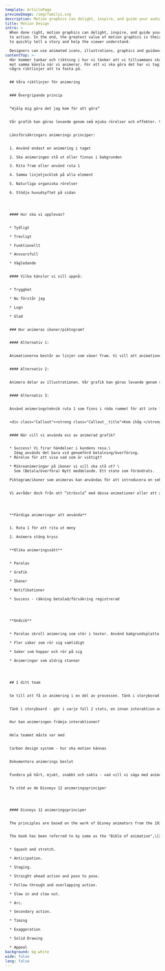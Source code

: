 ```yaml
---
template: ArticlePage
previewImage: /img/family1.svg
description: Motion graphics can delight, inspire, and guide your audience to take action
title: Motion Design
intro: >
  When done right, motion graphics can delight, inspire, and guide your audience
  to action. In the end, the greatest value of motion graphics is their ability
  to quickly tell a story and help the viewer understand.

  Designers can use animated icons, illustrations, graphics and guidance animation to communicate with users.
contentTop: >-
  Här kommer tankar och riktning i hur vi tänker att vi tillsammans ska sträva
  mot samma känsla när vi animerar. För att vi ska göra det har vi tagit fram
  några riktlinjer att ta fasta på.


  ## Våra riktlinjer för animering


  ### Övergripande princip


  “Hjälp mig göra det jag kom för att göra”


  Vår grafik kan göras levande genom små mjuka rörelser och effekter. Vi ritar fram objekt eller använder oss av "Ruta 1" för att ta fram objekt man kan kan tona fram objekt, men ska då ske snabbt men mjukt. Känslan kan gärna vara lekfull och lättsam men medtydligt funktionellt fokus. Känslan får aldrig bli överdriven eller rörig.


  Länsförsäkringars animerings principer:


  1. Använd endast en animering i taget

  2. Ska animeringen stå ut eller finnas i bakgrunden

  3. Rita fram eller använd ruta 1

  4. Samma linjetjocklek på alla element

  5. Naturliga organiska rörelser

  6. Stödja huvudsyftet på sidan




  #### Hur ska vi upplevas?


  * Tydligt

  * Trevligt

  * Funktionellt

  * Ansvarsfull

  * Vägledande


  #### Vilka känslor vi vill uppnå:


  * Trygghet

  * Nu förstår jag

  * Lugn

  * Glad


  ### Hur animeras ikoner/piktogram?


  #### Alternativ 1:


  Animationerna består av linjer som växer fram. Vi vill att animationen ska upplevas både organisk och logisk på samma gång. Med logisk menar vi att symbolen byggs upp med ett tillvägagångssätt som av användaren upplevs som ”rimlig”. Det ska heller inte ta allt för lång tid från det att animationen börjar tills dess att symbolen är färdigställd.


  #### Alternativ 2:


  Animera delar av illustrationen. Vår grafik kan göras levande genom små mjuka rörelser och effekter. Vi kan tona fram fram objekt, snabbt men mjukt för att sen animera illustrationen mjukt. Känslan kan gärna vara lekfull och lättsam men med tydligt funktionellt fokus.


  #### Alternativ 3:


  Använd animeringsteknik ruta 1 som finns i röda rummet för att inte fada fram då detta inte alltid passar i vårt manér.


  <div class="Callout"><strong class="Callout__title">Kom ihåg </strong><p class="Callout__text">Att pausa animeringen så det är lugnt ett tag utan animering. Om inte animeringen är så minimal så det känns ok (som ett moln som sakta glider förbi - ska inte kännas stressande-det ska inte störa upplevelsen.)</p></div>


  #### När vill vi använda oss av animerad grafik?


  * Success! Vi firar händelser i kundens resa.\
    Idag används det bara vid genomförd betalning/överföring.
  * Rörelse för att visa vad som är viktigt?

  * Mikroanimeringar på ikoner vi vill ska stå ut? \
    Som (Betala/överföra) Nytt meddelande. Ett state som förändrats.

  Piktogram/ikoner som animeras kan användas för att introducera en sektion, ett område eller en tjänst, där symbolen är av extra stor betydelse. Animerade piktogram bör användas på platser där de tillför något extra (onboarding t ex).


  Vi avråder dock från att ”strössla” med dessa animationer eller att använda flera animerade piktogram/ikoner parallellt, eftersom att det kan leda till att de upplevs som röriga och/eller otydliga för användaren




  **Färdiga animeringar att använda**


  1. Ruta 1 för att rita ut meny

  2. Animera stäng kryss


  **Olika animeringssätt**


  * Paralax

  * Grafik

  * Ikoner

  * Notifikationer

  * Success - räkning betalad/försäkring registrerad




  **Undvik**


  * Paralax skroll animering som stör i texter. Använd bakgrundsplatta på texten.

  * Fler saker som rör sig samtidigt

  * Saker som hoppar och rör på sig

  * Animeringar som aldrig stannar




  ## I ditt team


  Se till att få in animering i en del av processen. Tänk i storyborad tillsammans. Rita upp hur ni tänker att delarna ni jobbar med ska komma in på sidan hur saker ska fällas ut och vad som händer vid olika interaktioner.


  Tänk i storyboard - gör i varje fall 2 stats, en innan interaktion och en efter.


  Hur kan animeringen främja interaktionen?


  Hela teamet måste var med


  Carbon design system - hur ska motion kännas


  Dokumentera animerings beslut


  Fundera på hårt, mjukt, snabbt och sakta - vad vill vi säga med animationen och vad är huvudsyftet på sidan.


  Ta stöd av de Disneys 12 animeringsprinciper




  #### Disneys 12 animeringsprinciper


  The principles are based on the work of Disney animators from the 1930s onwards, in their quest to produce more realistic animations. The main purpose of these principles was to produce an illusion that cartoon characters adhered to the basic laws of physics, but they also dealt with more abstract issues, such as emotional timing and character appeal.


  The book has been referred to by some as the "Bible of animation",\[2] and some of its principles have been adopted by traditional studios. In 1999, The Illusion of Life was voted the number one "best animation book\[...] of all time" in an online poll done by Animation World Network.\[3] Though originally intended to apply to traditional, hand-drawn animation, the principles still have great relevance for today's more prevalent computer animation.


  * Squash and stretch.

  * Anticipation.

  * Staging.

  * Straight ahead action and pose to pose.

  * Follow through and overlapping action.

  * Slow in and slow out.

  * Arc.

  * Secondary action.

  * Timing

  * Exaggeration

  * Solid Drawing

  * Appeal
background: bg-white
wide: false
lang: false
---
```

